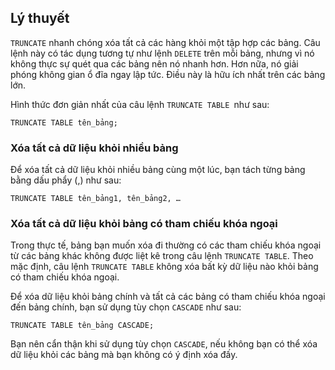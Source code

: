 ## Lý thuyết
`TRUNCATE` nhanh chóng xóa tất cả các hàng khỏi một tập hợp các bảng. Câu lệnh này có tác dụng tương tự như lệnh `DELETE` trên mỗi bảng, nhưng vì nó không thực sự quét qua các bảng nên nó nhanh hơn. Hơn nữa, nó giải phóng không gian ổ đĩa ngay lập tức. Điều này là hữu ích nhất trên các bảng lớn.

Hình thức đơn giản nhất của câu lệnh `TRUNCATE TABLE `như sau:

`TRUNCATE TABLE tên_bảng;`
### Xóa tất cả dữ liệu khỏi nhiều bảng
Để xóa tất cả dữ liệu khỏi nhiều bảng cùng một lúc, bạn tách từng bảng bằng dấu phẩy (,) như sau:

`TRUNCATE TABLE tên_bảng1, tên_bảng2, …`
### Xóa tất cả dữ liệu khỏi bảng có tham chiếu khóa ngoại
Trong thực tế, bảng bạn muốn xóa đi thường có các tham chiếu khóa ngoại từ các bảng khác không được liệt kê trong câu lệnh `TRUNCATE TABLE`. Theo mặc định, câu lệnh `TRUNCATE TABLE` không xóa bất kỳ dữ liệu nào khỏi bảng có tham chiếu khóa ngoại.

Để xóa dữ liệu khỏi bảng chính và tất cả các bảng có tham chiếu khóa ngoại đến bảng chính, bạn sử dụng tùy chọn `CASCADE` như sau:

`TRUNCATE TABLE tên_bảng CASCADE;`

Bạn nên cẩn thận khi sử dụng tùy chọn `CASCADE`, nếu không bạn có thể xóa dữ liệu khỏi các bảng mà bạn không có ý định xóa đấy.
